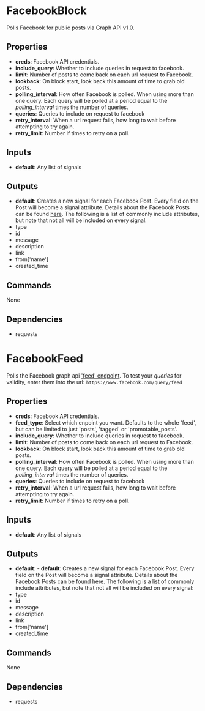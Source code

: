 FacebookBlock
=============

Polls Facebook for public posts via Graph API v1.0.


Properties
----------
- **creds**: Facebook API credentials.
- **include_query**: Whether to include queries in request to facebook.
- **limit**: Number of posts to come back on each url request to Facebook.
- **lookback**: On block start, look back this amount of time to grab old posts.
- **polling_interval**: How often Facebook is polled. When using more than one query. Each query will be polled at a period equal to the *polling\_interval* times the number of queries.
- **queries**: Queries to include on request to facebook
- **retry_interval**: When a url request fails, how long to wait before attempting to try again.
- **retry_limit**: Number if times to retry on a poll.

Inputs
------
- **default**: Any list of signals

Outputs
-------
- **default**: Creates a new signal for each Facebook Post. Every field on the Post will become a signal attribute. Details about the Facebook Posts can be found
[here](https://developers.facebook.com/docs/graph-api/reference/v2.2/post). The following is a list of commonly include attributes, but note that not all will be included on every signal:
-   type
-   id
-   message
-   description
-   link
-   from['name']
-   created_time

Commands
--------
None

Dependencies
------------
- requests


FacebookFeed
============

Polls the Facebook graph api ['feed' endpoint](https://developers.facebook.com/docs/graph-api/reference/v2.2/page/feed).
To test your *queries* for validity, enter them into the url:
`https://www.facebook.com/query/feed`


Properties
----------
- **creds**: Facebook API credentials.
- **feed_type**: Select which enpoint you want. Defaults to the whole 'feed', but can be limited to just 'posts', 'tagged' or 'promotable_posts'.
- **include_query**: Whether to include queries in request to facebook.
- **limit**: Number of posts to come back on each url request to Facebook.
- **lookback**: On block start, look back this amount of time to grab old posts.
- **polling_interval**: How often Facebook is polled. When using more than one query. Each query will be polled at a period equal to the *polling\_interval* times the number of queries.
- **queries**: Queries to include on request to facebook
- **retry_interval**: When a url request fails, how long to wait before attempting to try again.
- **retry_limit**: Number if times to retry on a poll.

Inputs
------
- **default**: Any list of signals

Outputs
-------
- **default**: - **default**: Creates a new signal for each Facebook Post. Every field on the Post will become a signal attribute. Details about the Facebook Posts can be found
[here](https://developers.facebook.com/docs/graph-api/reference/v2.2/post). The following is a list of commonly include attributes, but note that not all will be included on every signal:
-   type
-   id
-   message
-   description
-   link
-   from['name']
-   created_time

Commands
--------
None

Dependencies
------------
- requests
